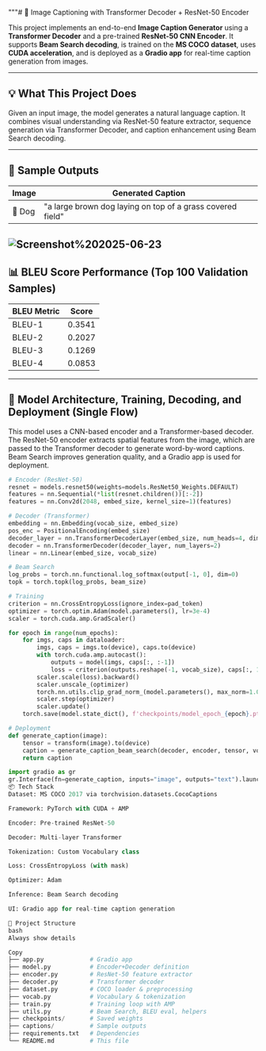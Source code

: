 """# 🌟 Image Captioning with Transformer Decoder + ResNet-50 Encoder

This project implements an end-to-end **Image Caption Generator** using a **Transformer Decoder** and a pre-trained **ResNet-50 CNN Encoder**. It supports **Beam Search decoding**, is trained on the **MS COCO dataset**, uses **CUDA acceleration**, and is deployed as a **Gradio app** for real-time caption generation from images.

---

## 💡 What This Project Does

Given an input image, the model generates a natural language caption. It combines visual understanding via ResNet-50 feature extractor, sequence generation via Transformer Decoder, and caption enhancement using Beam Search decoding.

---

## 🎨 Sample Outputs

| Image      | Generated Caption                                                  |
|------------|--------------------------------------------------------------------|
| 🐶 Dog     | "a large brown dog laying on top of a grass covered field"         |

![Screenshot%202025-06-23](%20091543.png)
---

## 📊 BLEU Score Performance (Top 100 Validation Samples)

| BLEU Metric | Score   |
|-------------|---------|
| BLEU-1      | 0.3541  |
| BLEU-2      | 0.2027  |
| BLEU-3      | 0.1269  |
| BLEU-4      | 0.0853  |

---

## 🧠 Model Architecture, Training, Decoding, and Deployment (Single Flow)

This model uses a CNN-based encoder and a Transformer-based decoder. The ResNet-50 encoder extracts spatial features from the image, which are passed to the Transformer decoder to generate word-by-word captions. Beam Search improves generation quality, and a Gradio app is used for deployment.

```python
# Encoder (ResNet-50)
resnet = models.resnet50(weights=models.ResNet50_Weights.DEFAULT)
features = nn.Sequential(*list(resnet.children())[:-2])
features = nn.Conv2d(2048, embed_size, kernel_size=1)(features)

# Decoder (Transformer)
embedding = nn.Embedding(vocab_size, embed_size)
pos_enc = PositionalEncoding(embed_size)
decoder_layer = nn.TransformerDecoderLayer(embed_size, num_heads=4, dim_feedforward=512)
decoder = nn.TransformerDecoder(decoder_layer, num_layers=2)
linear = nn.Linear(embed_size, vocab_size)

# Beam Search
log_probs = torch.nn.functional.log_softmax(output[-1, 0], dim=0)
topk = torch.topk(log_probs, beam_size)

# Training
criterion = nn.CrossEntropyLoss(ignore_index=pad_token)
optimizer = torch.optim.Adam(model.parameters(), lr=3e-4)
scaler = torch.cuda.amp.GradScaler()

for epoch in range(num_epochs):
    for imgs, caps in dataloader:
        imgs, caps = imgs.to(device), caps.to(device)
        with torch.cuda.amp.autocast():
            outputs = model(imgs, caps[:, :-1])
            loss = criterion(outputs.reshape(-1, vocab_size), caps[:, 1:].reshape(-1))
        scaler.scale(loss).backward()
        scaler.unscale_(optimizer)
        torch.nn.utils.clip_grad_norm_(model.parameters(), max_norm=1.0)
        scaler.step(optimizer)
        scaler.update()
    torch.save(model.state_dict(), f'checkpoints/model_epoch_{epoch}.pth')

# Deployment
def generate_caption(image):
    tensor = transform(image).to(device)
    caption = generate_caption_beam_search(decoder, encoder, tensor, vocab)
    return caption

import gradio as gr
gr.Interface(fn=generate_caption, inputs="image", outputs="text").launch()
📦 Tech Stack
Dataset: MS COCO 2017 via torchvision.datasets.CocoCaptions

Framework: PyTorch with CUDA + AMP

Encoder: Pre-trained ResNet-50

Decoder: Multi-layer Transformer

Tokenization: Custom Vocabulary class

Loss: CrossEntropyLoss (with mask)

Optimizer: Adam

Inference: Beam Search decoding

UI: Gradio app for real-time caption generation

🧾 Project Structure
bash
Always show details

Copy
├── app.py             # Gradio app
├── model.py           # Encoder+Decoder definition
├── encoder.py         # ResNet-50 feature extractor
├── decoder.py         # Transformer decoder
├── dataset.py         # COCO loader & preprocessing
├── vocab.py           # Vocabulary & tokenization
├── train.py           # Training loop with AMP
├── utils.py           # Beam Search, BLEU eval, helpers
├── checkpoints/       # Saved weights
├── captions/          # Sample outputs
├── requirements.txt   # Dependencies
└── README.md          # This file
